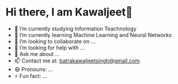 # Hi there, I am Kawaljeet👋



- 🔭 I’m currently studying Information Teachnology
- 🌱 I’m currently learning Machine Learning and Neural Networks
- 👯 I’m looking to collaborate on ...
- 🤔 I’m looking for help with ...
- 💬 Ask me about ...
- 📫 Contact me at: batrakawaljeetsingh@gmail.com
- 😄 Pronouns: ...
- ⚡ Fun fact: ...

